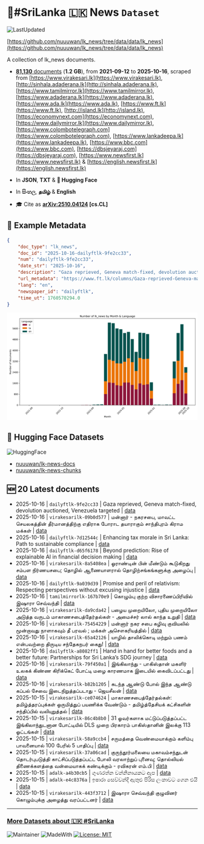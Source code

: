 # 📄#SriLanka 🇱🇰 News `Dataset`

![LastUpdated](https://img.shields.io/badge/last_updated-2025--10--16_05:14:34-green)

[https://github.com/nuuuwan/lk_news/tree/data/data/lk_news](https://github.com/nuuuwan/lk_news/tree/data/data/lk_news)

A collection of lk_news documents.

- [**81,130** documents](https://github.com/nuuuwan/lk_news/tree/data/data/lk_news) (**1.2 GB**), from **2021-09-12** to **2025-10-16**, scraped from [https://www.virakesari.lk](https://www.virakesari.lk), [http://sinhala.adaderana.lk](http://sinhala.adaderana.lk), [https://www.tamilmirror.lk](https://www.tamilmirror.lk), [https://www.adaderana.lk](https://www.adaderana.lk), [https://www.ada.lk](https://www.ada.lk), [https://www.ft.lk](https://www.ft.lk), [http://island.lk](http://island.lk), [https://economynext.com](https://economynext.com), [https://www.dailymirror.lk](https://www.dailymirror.lk), [https://www.colombotelegraph.com](https://www.colombotelegraph.com), [https://www.lankadeepa.lk](https://www.lankadeepa.lk), [https://www.bbc.com](https://www.bbc.com), [https://dbsjeyaraj.com](https://dbsjeyaraj.com), [https://www.newsfirst.lk](https://www.newsfirst.lk) & [https://english.newsfirst.lk](https://english.newsfirst.lk)

- In **JSON**, **TXT** & **🤗 Hugging Face**

- In **සිංහල**, **தமிழ்** & **English**

- 🎓 Cite as **[arXiv:2510.04124](https://arxiv.org/abs/2510.04124) [cs.CL]**

## 📝 Example Metadata

```json
{
    "doc_type": "lk_news",
    "doc_id": "2025-10-16-dailyftlk-9fe2cc33",
    "num": "dailyftlk-9fe2cc33",
    "date_str": "2025-10-16",
    "description": "Gaza reprieved, Geneva match-fixed, devolution auctioned, Venezuela targeted",
    "url_metadata": "https://www.ft.lk/columns/Gaza-reprieved-Geneva-match-fixed-devolution-auctioned-Venezuela-targeted/4-783047",
    "lang": "en",
    "newspaper_id": "dailyftlk",
    "time_ut": 1760570294.0
}
```

![Chart](https://raw.githubusercontent.com/nuuuwan/lk_news/refs/heads/data/data/lk_news/docs_by_month_and_lang.png)

## 🤗 Hugging Face Datasets

![HuggingFace](https://img.shields.io/badge/-HuggingFace-FDEE21?style=for-the-badge&logo=HuggingFace)

- [nuuuwan/lk-news-docs](https://huggingface.co/datasets/nuuuwan/lk-news-docs)
- [nuuuwan/lk-news-chunks](https://huggingface.co/datasets/nuuuwan/lk-news-chunks)

## 🆕 20 Latest documents

- 2025-10-16 | `dailyftlk-9fe2cc33` | Gaza reprieved, Geneva match-fixed, devolution auctioned, Venezuela targeted | [data](https://github.com/nuuuwan/lk_news/tree/data/data/lk_news/2020s/2025/2025-10-16-dailyftlk-9fe2cc33)
- 2025-10-16 | `virakesarilk-09b0d577` | மன்னார் - நகரசபை, மாவட்ட செயலகத்தின் தீர்மானத்திற்கு எதிராக போராட தயாராகும் சாந்திபுரம் கிராம மக்கள் | [data](https://github.com/nuuuwan/lk_news/tree/data/data/lk_news/2020s/2025/2025-10-16-virakesarilk-09b0d577)
- 2025-10-16 | `dailyftlk-7d12544c` | Enhancing tax morale in Sri Lanka: Path to sustainable compliance | [data](https://github.com/nuuuwan/lk_news/tree/data/data/lk_news/2020s/2025/2025-10-16-dailyftlk-7d12544c)
- 2025-10-16 | `dailyftlk-d65f6178` | Beyond prediction: Rise of explainable AI in financial decision making | [data](https://github.com/nuuuwan/lk_news/tree/data/data/lk_news/2020s/2025/2025-10-16-dailyftlk-d65f6178)
- 2025-10-16 | `virakesarilk-8a5408ea` | ஓராண்டின் பின் மீண்டும் கூடுகிறது சம்பள நிர்ணயசபை; தொழில் ஆணையாளரால் தொழிற்சங்கங்களுக்கு அழைப்பு | [data](https://github.com/nuuuwan/lk_news/tree/data/data/lk_news/2020s/2025/2025-10-16-virakesarilk-8a5408ea)
- 2025-10-16 | `dailyftlk-9a039d39` | Promise and peril of relativism: Respecting perspectives without excusing injustice | [data](https://github.com/nuuuwan/lk_news/tree/data/data/lk_news/2020s/2025/2025-10-16-dailyftlk-9a039d39)
- 2025-10-16 | `tamilmirrorlk-167b70e9` | கொழும்பு குற்ற விசாரணைப்பிரிவில் இஷாரா செவ்வந்தி | [data](https://github.com/nuuuwan/lk_news/tree/data/data/lk_news/2020s/2025/2025-10-16-tamilmirrorlk-167b70e9)
- 2025-10-16 | `virakesarilk-da9cda42` | பழைய முறையிலோ, புதிய முறையிலோ அடுத்த வருடம் மாகாணசபைத்தேர்தல்கள் - அமைச்சர் லால் காந்த உறுதி | [data](https://github.com/nuuuwan/lk_news/tree/data/data/lk_news/2020s/2025/2025-10-16-virakesarilk-da9cda42)
- 2025-10-16 | `virakesarilk-75454229` | மன்னார் நகர சபை கழிவு குவியலில் மூன்றாவது நாளாகவும் தீ பரவல் ; மக்கள் அசௌகரியத்தில் | [data](https://github.com/nuuuwan/lk_news/tree/data/data/lk_news/2020s/2025/2025-10-16-virakesarilk-75454229)
- 2025-10-16 | `virakesarilk-65a42126` | யாழில் தாலிக்கொடி மற்றும் பணம் என்பவற்றை திருடிய சந்தேகநபர் கைது! | [data](https://github.com/nuuuwan/lk_news/tree/data/data/lk_news/2020s/2025/2025-10-16-virakesarilk-65a42126)
- 2025-10-16 | `dailyftlk-a8082ff1` | Hand in hand for better foods and a better future: Partnerships for Sri Lanka’s SDG journey | [data](https://github.com/nuuuwan/lk_news/tree/data/data/lk_news/2020s/2025/2025-10-16-dailyftlk-a8082ff1)
- 2025-10-16 | `virakesarilk-79f450a1` | இங்கிலாந்து - பாகிஸ்தான் மகளிர் உலகக் கிண்ண கிரிக்கெட் போட்டி மழை காரணமாக இடையில் கைவிடப்பட்டது | [data](https://github.com/nuuuwan/lk_news/tree/data/data/lk_news/2020s/2025/2025-10-16-virakesarilk-79f450a1)
- 2025-10-16 | `virakesarilk-b82b1205` | கடந்த ஆண்டு போல் இந்த ஆண்டு கப்பல் சேவை இடைநிறுத்தப்படாது - ஜெயசீலன் | [data](https://github.com/nuuuwan/lk_news/tree/data/data/lk_news/2020s/2025/2025-10-16-virakesarilk-b82b1205)
- 2025-10-15 | `virakesarilk-ce074624` | மாகாணசபைத்தேர்தல்கள்: தமிழ்த்தரப்புக்கள் ஒருமித்துப் பயணிக்க வேண்டும் - தமிழ்த்தேசியக் கட்சிகளின் சந்திப்பில் வலியுறுத்தல் | [data](https://github.com/nuuuwan/lk_news/tree/data/data/lk_news/2020s/2025/2025-10-15-virakesarilk-ce074624)
- 2025-10-15 | `virakesarilk-86c4b8b0` | 31 ஓவர்களாக மட்டுப்படுத்தப்பட்ட இங்கிலாந்துடனான போட்டியில் DLS முறை பிரகாரம் பாகிஸ்தானின் இலக்கு 113 ஓட்டங்கள் | [data](https://github.com/nuuuwan/lk_news/tree/data/data/lk_news/2020s/2025/2025-10-15-virakesarilk-86c4b8b0)
- 2025-10-15 | `virakesarilk-58a9ccb4` | சருமத்தை வெண்மையாக்கும் களிம்பு பாவனையால் 100 பேரில் 5 பாதிப்பு | [data](https://github.com/nuuuwan/lk_news/tree/data/data/lk_news/2020s/2025/2025-10-15-virakesarilk-58a9ccb4)
- 2025-10-15 | `virakesarilk-37a06cad` | குருந்தூர்மலையை மகாவம்சந்துடன் தொடர்புபடுத்தி காட்சிப்படுத்தப்பட்ட போலி வரலாற்றுப் புனைவு; தொல்லியல் திணைக்களத்தை வன்மையாகக் கண்டிக்கும் - ரவிகரன் எம்.பி | [data](https://github.com/nuuuwan/lk_news/tree/data/data/lk_news/2020s/2025/2025-10-15-virakesarilk-37a06cad)
- 2025-10-15 | `adalk-a4b30cb5` | ගුණරත්න වන්නිනායකට ඇප | [data](https://github.com/nuuuwan/lk_news/tree/data/data/lk_news/2020s/2025/2025-10-15-adalk-a4b30cb5)
- 2025-10-15 | `adalk-e4c8376a` | ඉෂාරා සෙව්වන්දි ඇතුළු පිරිස ලංකාවට ගෙන එයි | [data](https://github.com/nuuuwan/lk_news/tree/data/data/lk_news/2020s/2025/2025-10-15-adalk-e4c8376a)
- 2025-10-15 | `virakesarilk-443f3712` | இஷாரா செவ்வந்தி குழுவினர் கொழும்புக்கு அழைத்து வரப்பட்டனர் | [data](https://github.com/nuuuwan/lk_news/tree/data/data/lk_news/2020s/2025/2025-10-15-virakesarilk-443f3712)

---

### [More Datasets about 🇱🇰 #SriLanka](https://github.com/nuuuwan/lk_datasets)

![Maintainer](https://img.shields.io/badge/maintainer-nuuuwan-red)
![MadeWith](https://img.shields.io/badge/made_with-python-blue)
[![License: MIT](https://img.shields.io/badge/License-MIT-yellow.svg)](https://opensource.org/licenses/MIT)
